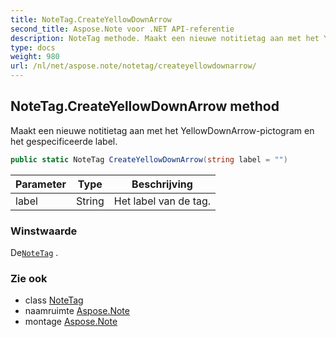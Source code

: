 ```yaml
---
title: NoteTag.CreateYellowDownArrow
second_title: Aspose.Note voor .NET API-referentie
description: NoteTag methode. Maakt een nieuwe notitietag aan met het YellowDownArrowpictogram en het gespecificeerde label.
type: docs
weight: 980
url: /nl/net/aspose.note/notetag/createyellowdownarrow/
---
```

## NoteTag.CreateYellowDownArrow method

Maakt een nieuwe notitietag aan met het YellowDownArrow-pictogram en het gespecificeerde label.

```csharp
public static NoteTag CreateYellowDownArrow(string label = "")
```

| Parameter | Type | Beschrijving |
| --- | --- | --- |
| label | String | Het label van de tag. |

### Winstwaarde

De[`NoteTag`](../) .

### Zie ook

* class [NoteTag](../)
* naamruimte [Aspose.Note](../../notetag/)
* montage [Aspose.Note](../../../)


